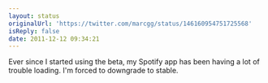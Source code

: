 ```yaml
---
layout: status
originalUrl: 'https://twitter.com/marcgg/status/146160954751725568'
isReply: false
date: 2011-12-12 09:34:21
---
```


Ever since I started using the beta, my Spotify app has been having a lot of trouble loading. I'm forced to downgrade to stable.
